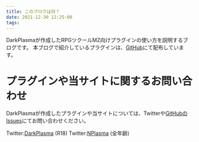 ```yaml
---
title: このブログは何？
date: 2021-12-30 12:25:00
tags:
---
```


DarkPlasmaが作成したRPGツクールMZ向けプラグインの使い方を説明するブログです。
本ブログで紹介しているプラグインは、[GitHub](https://github.com/elleonard/DarkPlasma-MZ-Plugins/tree/release)にて配布しています。

# プラグインや当サイトに関するお問い合わせ

DarkPlasmaが作成したプラグインや当サイトについては、Twitterや[GitHubのIssues](https://github.com/elleonard/DarkPlasma-MZ-Plugins/issues)にてお問い合わせください。

Twitter:[DarkPlasma](https://twitter.com/plasma_dark) (R18)
Twitter:[NPlasma](https://twitter.com/elleonard_f) (全年齢)
